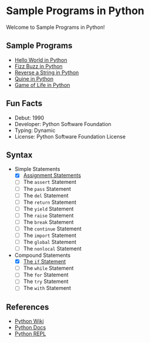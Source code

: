 # Sample Programs in Python

Welcome to Sample Programs in Python!

## Sample Programs

- [Hello World in Python][0]
- [Fizz Buzz in Python][1]
- [Reverse a String in Python][2]
- [Quine in Python][3]
- [Game of Life in Python][4]

## Fun Facts

- Debut: 1990
- Developer: Python Software Foundation
- Typing: Dynamic
- License: Python Software Foundation License

## Syntax

- Simple Statements
  - [x] [Assignment Statements][5]
  - [ ] The `assert` Statement
  - [ ] The `pass` Statement
  - [ ] The `del` Statement
  - [ ] The `return` Statement
  - [ ] The `yield` Statement
  - [ ] The `raise` Statement
  - [ ] The `break` Statement
  - [ ] The `continue` Statement
  - [ ] The `import` Statement
  - [ ] The `global` Statement
  - [ ] The `nonlocal` Statement
- Compound Statements
  - [x] [The `if` Statement][9]
  - [ ] The `while` Statement
  - [ ] The `for` Statement
  - [ ] The `try` Statement
  - [ ] The `with` Statement

## References

- [Python Wiki][6]
- [Python Docs][7]
- [Python REPL][8]

[0]: https://therenegadecoder.com/code/hello-world-in-python/
[1]: https://therenegadecoder.com/code/fizz-buzz-in-python/
[2]: https://therenegadecoder.com/code/reverse-a-string-in-python/
[3]: https://github.com/jrg94/sample-programs/issues/319
[4]: https://github.com/jrg94/sample-programs/issues/111
[5]: https://github.com/jrg94/sample-programs/blob/ed000670bc5ecd2778a65571752ec983be7a14e7/archive/p/python/fizz-buzz.py#L2
[6]: https://en.wikipedia.org/wiki/Python_(programming_language)
[7]: https://www.python.org/
[8]: https://repl.it/languages/python3
[9]: https://github.com/jrg94/sample-programs/blob/ed000670bc5ecd2778a65571752ec983be7a14e7/archive/p/python/fizz-buzz.py#L3
